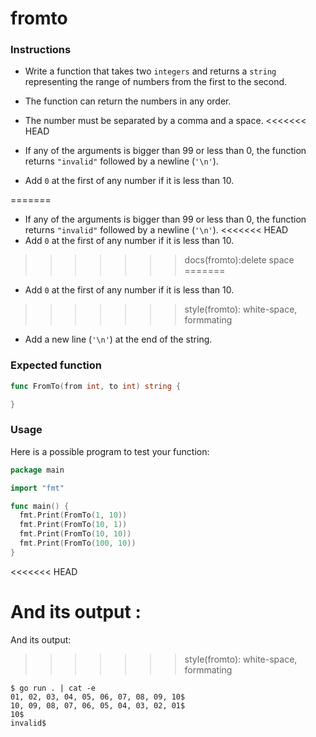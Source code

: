 # fromto

### Instructions

- Write a function that takes two `integers` and returns a `string` representing the range of numbers from the first to the second.
- The function can return the numbers in any order.
- The number must be separated by a comma and a space.
<<<<<<< HEAD

- If any of the arguments is bigger than 99 or less than 0, the function returns `"invalid"` followed by a newline (`'\n'`).

- Add `0` at the first of any number if it is less than 10.

=======
- If any of the arguments is bigger than 99 or less than 0, the function returns `"invalid"` followed by a newline (`'\n'`).
<<<<<<< HEAD
- Add `0` at the first of any number if it is less than 10.  
>>>>>>> docs(fromto):delete space
=======
- Add `0` at the first of any number if it is less than 10.
>>>>>>> style(fromto): white-space, formmating
- Add a new line (`'\n'`) at the end of the string.

### Expected function

```go
func FromTo(from int, to int) string {

}
```

### Usage

Here is a possible program to test your function:

```go
package main

import "fmt"

func main() {
  fmt.Print(FromTo(1, 10))
  fmt.Print(FromTo(10, 1))
  fmt.Print(FromTo(10, 10))
  fmt.Print(FromTo(100, 10))
}
```
<<<<<<< HEAD

And its output :
=======
And its output:
>>>>>>> style(fromto): white-space, formmating

```console
$ go run . | cat -e
01, 02, 03, 04, 05, 06, 07, 08, 09, 10$
10, 09, 08, 07, 06, 05, 04, 03, 02, 01$
10$
invalid$
```
